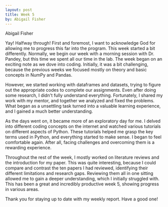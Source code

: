 ```yaml
---
layout: post
title: Week 5
by: Abigail Fisher
---
```

Abigail Fisher

Yay! Halfway through! First and foremost, I want to acknowledge God for allowing me to progress this far into the program. This week started a bit differently. Normally, we begin our week with a morning session with Dr. Pandey, but this time we spent all our time in the lab. The week began on an exciting note as we dove into coding. Initially, it was a bit challenging, because the previous weeks we focused mostly on theory and basic concepts in NumPy and Pandas.

However, we started working with dataframes and datasets, trying to figure out the appropriate codes to complete our assignments. Even after doing some research, I didn't fully understand everything. Fortunately, I shared my work with my mentor, and together we analyzed and fixed the problems. What began as a unsettling task turned into a valuable learning experience, and I gained a much better understanding.

As the days went on, it became more of an exploratory day for me. I delved into different coding concepts on the internet and watched various tutorials on different aspects of Python. These tutorials helped me grasp the key terms used in Python, and everything started to make sense. I began to feel comfortable again. After all, facing challenges and overcoming them is a rewarding experience.

Throughout the rest of the week, I mostly worked on literature reviews and the introduction for my paper. This was quite interesting, because I could compare and contrast the ten papers I had reviewed, identifying their different limitations and research gaps. Reviewing them all in one sitting allowed me to gain a deeper understanding, which I initially struggled with. This has been a great and incredibly productive week 5, showing progress in various areas.

Thank you for staying up to date with my weekly report. Have a good one!
